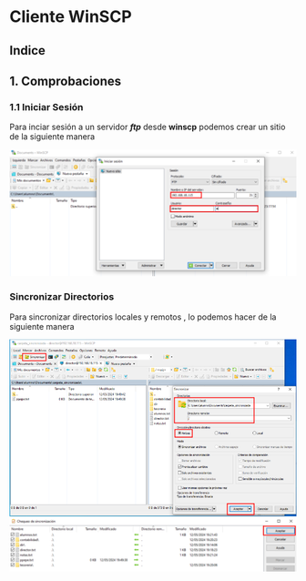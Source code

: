 # Cliente WinSCP

## Indice 


## 1. Comprobaciones

### 1.1 Iniciar Sesión 

Para inciar sesión a un servidor ***ftp*** desde **winscp** podemos crear un sitio de la siguiente manera 

![Iniciar Seseión con Usuarios](./img/winscp/1_inciar_sesion.png)

### Sincronizar Directorios 

Para sincronizar directorios locales y remotos , lo podemos hacer de la siguiente manera 

![Sincronizar Directorios 1](./img/winscp/2_sincronizar_directorios_1.png)
![Sincronizar Directorios 2](./img/winscp//3_sincronizar_directorios_2.png)